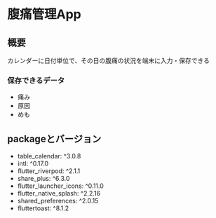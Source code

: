 # 腹痛管理App

## 概要

カレンダーに日付単位で、その日の腹痛の状況を端末に入力・保存できる

### 保存できるデータ

- 痛み
- 原因
- めも

## packageとバージョン

- table_calendar: ^3.0.8
- intl: ^0.17.0
- flutter_riverpod: ^2.1.1
- share_plus: ^6.3.0
- flutter_launcher_icons: ^0.11.0
- flutter_native_splash: ^2.2.16
- shared_preferences: ^2.0.15
- fluttertoast: ^8.1.2
